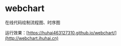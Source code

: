 # webchart
在线代码绘制流程图、时序图

运行效果：[https://huhai463127310.github.io/webchart/](http://webchart.ihuhai.cn)
